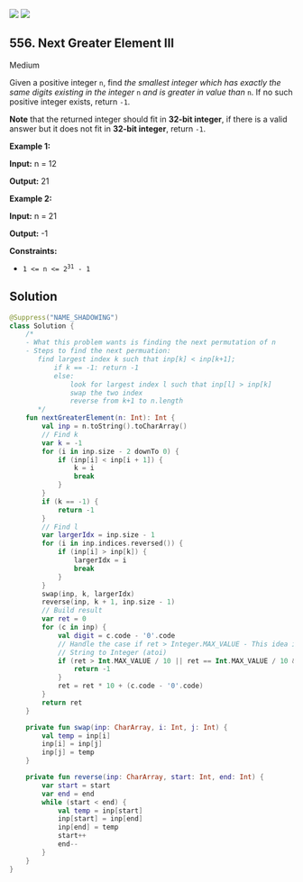 [![](https://img.shields.io/github/stars/javadev/LeetCode-in-Kotlin?label=Stars&style=flat-square)](https://github.com/javadev/LeetCode-in-Kotlin)
[![](https://img.shields.io/github/forks/javadev/LeetCode-in-Kotlin?label=Fork%20me%20on%20GitHub%20&style=flat-square)](https://github.com/javadev/LeetCode-in-Kotlin/fork)

## 556\. Next Greater Element III

Medium

Given a positive integer `n`, find _the smallest integer which has exactly the same digits existing in the integer_ `n` _and is greater in value than_ `n`. If no such positive integer exists, return `-1`.

**Note** that the returned integer should fit in **32-bit integer**, if there is a valid answer but it does not fit in **32-bit integer**, return `-1`.

**Example 1:**

**Input:** n = 12

**Output:** 21

**Example 2:**

**Input:** n = 21

**Output:** -1

**Constraints:**

*   <code>1 <= n <= 2<sup>31</sup> - 1</code>

## Solution

```kotlin
@Suppress("NAME_SHADOWING")
class Solution {
    /*
    - What this problem wants is finding the next permutation of n
    - Steps to find the next permuation:
       find largest index k such that inp[k] < inp[k+1];
           if k == -1: return -1
           else:
               look for largest index l such that inp[l] > inp[k]
               swap the two index
               reverse from k+1 to n.length
       */
    fun nextGreaterElement(n: Int): Int {
        val inp = n.toString().toCharArray()
        // Find k
        var k = -1
        for (i in inp.size - 2 downTo 0) {
            if (inp[i] < inp[i + 1]) {
                k = i
                break
            }
        }
        if (k == -1) {
            return -1
        }
        // Find l
        var largerIdx = inp.size - 1
        for (i in inp.indices.reversed()) {
            if (inp[i] > inp[k]) {
                largerIdx = i
                break
            }
        }
        swap(inp, k, largerIdx)
        reverse(inp, k + 1, inp.size - 1)
        // Build result
        var ret = 0
        for (c in inp) {
            val digit = c.code - '0'.code
            // Handle the case if ret > Integer.MAX_VALUE - This idea is borrowed from problem  8.
            // String to Integer (atoi)
            if (ret > Int.MAX_VALUE / 10 || ret == Int.MAX_VALUE / 10 && digit > Int.MAX_VALUE % 10) {
                return -1
            }
            ret = ret * 10 + (c.code - '0'.code)
        }
        return ret
    }

    private fun swap(inp: CharArray, i: Int, j: Int) {
        val temp = inp[i]
        inp[i] = inp[j]
        inp[j] = temp
    }

    private fun reverse(inp: CharArray, start: Int, end: Int) {
        var start = start
        var end = end
        while (start < end) {
            val temp = inp[start]
            inp[start] = inp[end]
            inp[end] = temp
            start++
            end--
        }
    }
}
```